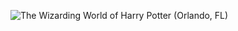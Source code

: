 ![The Wizarding World of Harry Potter (Orlando, FL)](http://laurenpepperman.com/2014/florida/photos/universal4.jpg)
